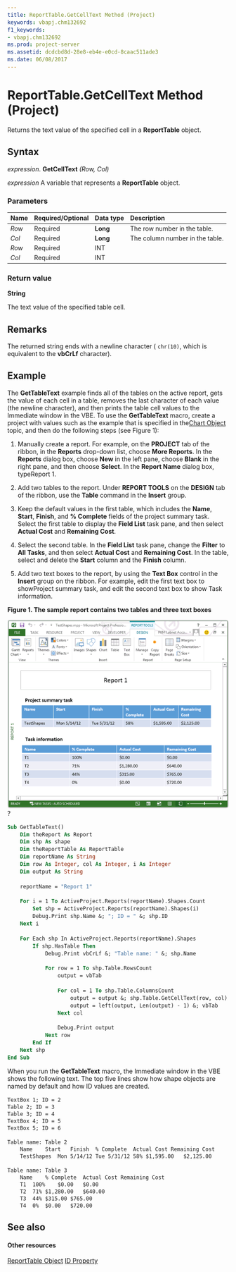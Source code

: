 ```yaml
---
title: ReportTable.GetCellText Method (Project)
keywords: vbapj.chm132692
f1_keywords:
- vbapj.chm132692
ms.prod: project-server
ms.assetid: dcdcbd8d-28e8-eb4e-e0cd-8caac511ade3
ms.date: 06/08/2017
---
```



# ReportTable.GetCellText Method (Project)
Returns the text value of the specified cell in a  **ReportTable** object.

## Syntax

 _expression_. **GetCellText** _(Row,_ _Col)_

 _expression_ A variable that represents a **ReportTable** object.


### Parameters



|**Name**|**Required/Optional**|**Data type**|**Description**|
|:-----|:-----|:-----|:-----|
| _Row_|Required|**Long**|The row number in the table.|
| _Col_|Required|**Long**|The column number in the table.|
| _Row_|Required|INT||
| _Col_|Required|INT||

### Return value

 **String**

The text value of the specified table cell.


## Remarks

The returned string ends with a newline character ( `chr(10)`, which is equivalent to the  **vbCrLf** character).


## Example

The  **GetTableText** example finds all of the tables on the active report, gets the value of each cell in a table, removes the last character of each value (the newline character), and then prints the table cell values to the Immediate window in the VBE. To use the **GetTableText** macro, create a project with values such as the example that is specified in the[Chart Object](Project.chart.md) topic, and then do the following steps (see Figure 1):


1. Manually create a report. For example, on the  **PROJECT** tab of the ribbon, in the **Reports** drop-down list, choose **More Reports**. In the  **Reports** dialog box, choose **New** in the left pane, choose **Blank** in the right pane, and then choose **Select**. In the  **Report Name** dialog box, typeReport 1.
    
2. Add two tables to the report. Under  **REPORT TOOLS** on the **DESIGN** tab of the ribbon, use the **Table** command in the **Insert** group.
    
3. Keep the default values in the first table, which includes the  **Name**,  **Start**,  **Finish**, and  **% Complete** fields of the project summary task. Select the first table to display the **Field List** task pane, and then select **Actual Cost** and **Remaining Cost**.
    
4. Select the second table. In the  **Field List** task pane, change the **Filter** to **All Tasks**, and then select  **Actual Cost** and **Remaining Cost**. In the table, select and delete the  **Start** column and the **Finish** column.
    
5. Add two text boxes to the report, by using the  **Text Box** control in the **Insert** group on the ribbon. For example, edit the first text box to showProject summary task, and edit the second text box to show Task information.
    

**Figure 1. The sample report contains two tables and three text boxes**

![Report with two tables and three text boxes](images/pj15_VBA_ReportTable_GetCellText.gif)?




```vb
Sub GetTableText()
    Dim theReport As Report
    Dim shp As shape
    Dim theReportTable As ReportTable
    Dim reportName As String
    Dim row As Integer, col As Integer, i As Integer
    Dim output As String
    
    reportName = "Report 1"
    
    For i = 1 To ActiveProject.Reports(reportName).Shapes.Count
        Set shp = ActiveProject.Reports(reportName).Shapes(i)
        Debug.Print shp.Name &; "; ID = " &; shp.ID
    Next i
    
    For Each shp In ActiveProject.Reports(reportName).Shapes
        If shp.HasTable Then
            Debug.Print vbCrLf &; "Table name: " &; shp.Name
            
            For row = 1 To shp.Table.RowsCount
                output = vbTab
                
                For col = 1 To shp.Table.ColumnsCount
                    output = output &; shp.Table.GetCellText(row, col)
                    output = left(output, Len(output) - 1) &; vbTab
                Next col
                
                Debug.Print output
            Next row
        End If
    Next shp
End Sub
```

When you run the  **GetTableText** macro, the Immediate window in the VBE shows the following text. The top five lines show how shape objects are named by default and how ID values are created.




```
TextBox 1; ID = 2
Table 2; ID = 3
Table 3; ID = 4
TextBox 4; ID = 5
TextBox 5; ID = 6

Table name: Table 2
    Name    Start   Finish  % Complete  Actual Cost Remaining Cost  
    TestShapes  Mon 5/14/12 Tue 5/31/12 58% $1,595.00   $2,125.00   

Table name: Table 3
    Name    % Complete  Actual Cost Remaining Cost  
    T1  100%    $0.00   $0.00   
    T2  71% $1,280.00   $640.00 
    T3  44% $315.00 $765.00 
    T4  0%  $0.00   $720.00
```


## See also


#### Other resources


[ReportTable Object](Project.reporttable.md)
[ID Property](Project.shape.id.md)
